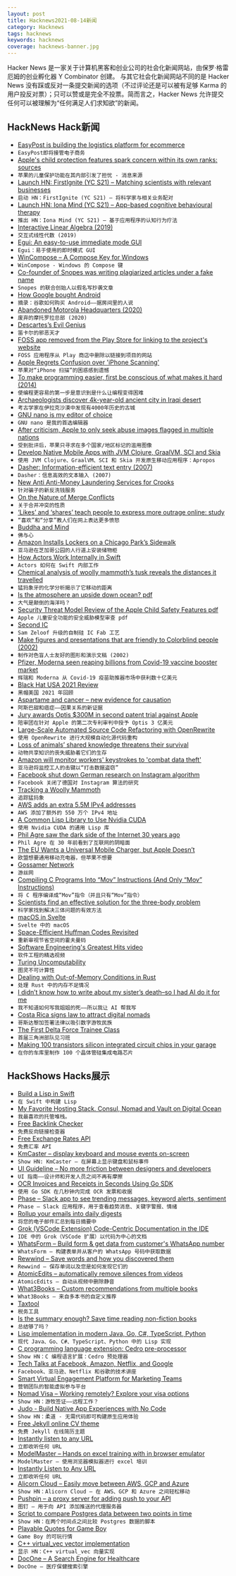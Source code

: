 ```yaml
---
layout: post
title: Hacknews2021-08-14新闻
category: Hacknews
tags: hacknews
keywords: hacknews
coverage: hacknews-banner.jpg
---
```


Hacker News 是一家关于计算机黑客和创业公司的社会化新闻网站，由保罗·格雷厄姆的创业孵化器 Y Combinator 创建。
与其它社会化新闻网站不同的是 Hacker News 没有踩或反对一条提交新闻的选项（不过评论还是可以被有足够 Karma 的用户投反对票）；只可以赞或是完全不投票。简而言之，Hacker News 允许提交任何可以被理解为“任何满足人们求知欲”的新闻。

## HackNews Hack新闻


- [EasyPost is building the logistics platform for ecommerce](https://www.easypost.com/careers)
- `EasyPost即将接管电子商务`
- [Apple's child protection features spark concern within its own ranks: sources](https://www.reuters.com/technology/exclusive-apples-child-protection-features-spark-concern-within-its-own-ranks-2021-08-12/)
- `苹果的儿童保护功能在其内部引发了担忧 - 消息来源`
- [Launch HN: FirstIgnite (YC S21) – Matching scientists with relevant businesses](item?id=28168813)
- `启动 HN：FirstIgnite (YC S21) – 将科学家与相关业务配对`
- [Launch HN: Iona Mind (YC S21) – App-based cognitive behavioural therapy](item?id=28168336)
- `推出 HN：Iona Mind (YC S21) – 基于应用程序的认知行为疗法`
- [Interactive Linear Algebra (2019)](http://textbooks.math.gatech.edu/ila/index.html)
- `交互式线性代数 (2019)`
- [Egui: An easy-to-use immediate mode GUI](https://github.com/emilk/egui)
- `Egui：易于使用的即时模式 GUI`
- [WinCompose – A Compose Key for Windows](https://github.com/samhocevar/wincompose)
- `WinCompose - Windows 的 Compose 键`
- [Co-founder of Snopes was writing plagiarized articles under a fake name](https://www.buzzfeednews.com/article/deansterlingjones/snopes-cofounder-plagiarism-mikkelson)
- `Snopes 的联合创始人以假名写抄袭文章`
- [How Google bought Android](https://arstechnica.com/information-technology/2021/08/excerpt-the-history-of-android-as-written-by-a-longtime-android-developer/)
- `摘录：谷歌如何购买 Android——据房间里的人说`
- [Abandoned Motorola Headquarters (2020)](https://www.abandonedspaces.com/industry/motorola.html)
- `废弃的摩托罗拉总部 (2020)`
- [Descartes’s Evil Genius](https://lareviewofbooks.org/article/descartess-evil-genius/)
- `笛卡尔的邪恶天才`
- [FOSS app removed from the Play Store for linking to the project's website](https://github.com/language-transfer/lt-app/pull/44)
- `FOSS 应用程序从 Play 商店中删除以链接到项目的网站`
- [Apple Regrets Confusion over 'iPhone Scanning'](https://www.bbc.com/news/technology-58206543)
- `苹果对“iPhone 扫描”的困惑感到遗憾`
- [To make programming easier, first be conscious of what makes it hard (2014)](http://lighttable.com/2014/05/16/pain-we-forgot/)
- `使编程更容易的第一步是意识到是什么让编程变得困难`
- [Archaeologists discover 4k-year-old ancient city in Iraqi desert](https://www.theartnewspaper.com/news/archaeologists-discover-4-000-year-old-ancient-city-in-iraqi-desert)
- `考古学家在伊拉克沙漠中发现有4000年历史的古城`
- [GNU nano is my editor of choice](https://ariadne.space/2021/08/13/gnu-nano-is-my-editor-of-choice/)
- `GNU nano 是我的首选编辑器`
- [After criticism, Apple to only seek abuse images flagged in multiple nations](https://mobile.reuters.com/article/idUSKBN2FE21K)
- `受到批评后，苹果只寻求在多个国家/地区标记的滥用图像`
- [Develop Native Mobile Apps with JVM Clojure, GraalVM, SCI and Skia](item?id=28168065)
- `使用 JVM Clojure、GraalVM、SCI 和 Skia 开发原生移动应用程序：Apropos`
- [Dasher: Information-efficient text entry (2007)](https://www.youtube.com/watch?v=wpOxbesRNBc)
- `Dasher：信息高效的文本输入 (2007)`
- [New Anti Anti-Money Laundering Services for Crooks](https://krebsonsecurity.com/2021/08/new-anti-anti-money-laundering-services-for-crooks/)
- `针对骗子的新反洗钱服务`
- [On the Nature of Merge Conflicts](https://neverworkintheory.org/2021/08/12/on-the-nature-of-merge-conflicts.html)
- `关于合并冲突的性质`
- [‘Likes’ and ‘shares’ teach people to express more outrage online: study](https://news.yale.edu/2021/08/13/likes-and-shares-teach-people-express-more-outrage-online)
- `“喜欢”和“分享”教人们在网上表达更多愤怒`
- [Buddha and Mind](https://www.neh.gov/article/buddha-and-mind)
- `佛与心`
- [Amazon Installs Lockers on a Chicago Park’s Sidewalk](https://blockclubchicago.org/2021/08/13/amazon-installs-huge-lockers-on-a-chicago-parks-sidewalk-confusing-and-frustrating-neighbors/)
- `亚马逊在芝加哥公园的人行道上安装储物柜`
- [How Actors Work Internally in Swift](https://swiftrocks.com/how-actors-work-internally-in-swift)
- `Actors 如何在 Swift 内部工作`
- [Chemical analysis of woolly mammoth’s tusk reveals the distances it travelled](https://www.nature.com/articles/d41586-021-02206-1)
- `猛犸象牙的化学分析揭示了它移动的距离`
- [Is the atmosphere an upside down ocean? pdf](https://empslocal.ex.ac.uk/people/staff/gv219/talks/trop-therm13.pdf)
- `大气是颠倒的海洋吗？ `
- [Security Threat Model Review of the Apple Child Safety Features pdf](https://www.apple.com/child-safety/pdf/Security_Threat_Model_Review_of_Apple_Child_Safety_Features.pdf)
- `Apple 儿童安全功能的安全威胁模型审查 pdf`
- [Second IC](http://sam.zeloof.xyz/second-ic/)
- `Sam Zeloof 升级的自制硅 IC Fab 工艺`
- [Make figures and presentations that are friendly to Colorblind people (2002)](https://jfly.uni-koeln.de/color/)
- `制作对色盲人士友好的图形和演示文稿 (2002)`
- [Pfizer, Moderna seen reaping billions from Covid-19 vaccine booster market](https://www.reuters.com/business/healthcare-pharmaceuticals/pfizer-moderna-seen-reaping-billions-covid-19-vaccine-booster-market-2021-08-13/)
- `辉瑞和 Moderna 从 Covid-19 疫苗助推器市场中获利数十亿美元`
- [Black Hat USA 2021 Review](https://l3ouu4n9.github.io/post/learningnotes/2021-08-13-black-hat-usa-2021-english/)
- `黑帽美国 2021 年回顾`
- [Aspartame and cancer – new evidence for causation](https://www.ncbi.nlm.nih.gov/pmc/articles/PMC8042911/)
- `阿斯巴甜和癌症——因果关系的新证据`
- [Jury awards Optis $300M in second patent trial against Apple](https://www.reuters.com/technology/jury-awards-optis-300-million-second-patent-trial-against-apple-2021-08-13/)
- `陪审团在针对 Apple 的第二次专利审判中授予 Optis 3 亿美元`
- [Large-Scale Automated Source Code Refactoring with OpenRewrite](https://docs.openrewrite.org/)
- `使用 OpenRewrite 进行大规模自动化源代码重构`
- [Loss of animals’ shared knowledge threatens their survival](https://www.theguardian.com/environment/2021/aug/13/culture-shock-how-loss-of-animals-shared-knowledge-threatens-their-survival)
- `动物共享知识的丧失威胁着它们的生存`
- [Amazon will monitor workers' keystrokes to 'combat data theft'](https://www.inputmag.com/tech/amazon-will-monitor-workers-keystrokes-to-combat-data-theft-privacy-spying-surveillance)
- `亚马逊将监控工人的击键以“打击数据盗窃”`
- [Facebook shut down German research on Instagram algorithm](https://www.theverge.com/2021/8/13/22623354/facebook-instagram-algorithm-watch-research-legal-threat)
- `Facebook 关闭了德国对 Instagram 算法的研究`
- [Tracking a Woolly Mammoth](https://www.biostat.washington.edu/news/stories/tracking-woolly-mammoth)
- `追踪猛犸象`
- [AWS adds an extra 5.5M IPv4 addresses](https://github.com/seligman/aws-ip-ranges)
- `AWS 添加了额外的 550 万个 IPv4 地址`
- [A Common Lisp Library to Use Nvidia CUDA](https://github.com/takagi/cl-cuda)
- `使用 Nvidia CUDA 的通用 Lisp 库`
- [Phil Agre saw the dark side of the Internet 30 years ago](https://www.washingtonpost.com/technology/2021/08/12/philip-agre-ai-disappeared/)
- `Phil Agre 在 30 年前看到了互联网的阴暗面`
- [The EU Wants a Universal Mobile Charger, but Apple Doesn’t](https://www.howtogeek.com/748444/the-eu-wants-a-universal-mobile-charger-but-apple-doesnt/)
- `欧盟想要通用移动充电器，但苹果不想要`
- [Gossamer Network](https://gossamernetwork.com/)
- `游丝网`
- [Compiling C Programs Into “Mov” Instructions (And Only “Mov” Instructions)](https://github.com/xoreaxeaxeax/movfuscator)
- `将 C 程序编译成“Mov”指令（并且只有“Mov”指令）`
- [Scientists find an effective solution for the three-body problem](http://phys.technion.ac.il/en/about/research-bits/on-chaos-drunks-and-a-solution-to-the-chaotic-three-body-problem-the-research-of-yonadav-barry-ginat-and-hagai-perets)
- `科学家找到解决三体问题的有效方法`
- [macOS in Svelte](https://macos.vercel.app/)
- `Svelte 中的 macOS`
- [Space-Efficient Huffman Codes Revisited](https://arxiv.org/abs/2108.05495)
- `重新审视节省空间的霍夫曼码`
- [Software Engineering's Greatest Hits video](https://www.youtube.com/watch?v=HrVtA-ue-x0)
- `软件工程的精选视频`
- [Turing Uncomputability](https://www.privatdozent.co/p/turing-uncomputability?r=1u7fu&utm_campaign=post&utm_medium=web&utm_source=hackernews)
- `图灵不可计算性`
- [Dealing with Out-of-Memory Conditions in Rust](https://www.crowdstrike.com/blog/dealing-with-out-of-memory-conditions-in-rust/)
- `处理 Rust 中的内存不足情况`
- [I didn’t know how to write about my sister’s death–so I had AI do it for me](https://believermag.com/ghosts/)
- `我不知道如何写我姐姐的死——所以我让 AI 帮我写`
- [Costa Rica signs law to attract digital nomads](https://ticotimes.net/2021/08/11/costa-rica-signs-law-to-attract-digital-nomads)
- `哥斯达黎加签署法律以吸引数字游牧民族`
- [The First Delta Force Trainee Class](https://historyofyesterday.com/the-first-delta-force-trainee-class-fc46a131fea2)
- `首届三角洲部队见习班`
- [Making 100 transistors silicon integrated circuit chips in your garage](https://www.youtube.com/watch?v=IS5ycm7VfXg)
- `在你的车库里制作 100 个晶体管硅集成电路芯片`


## HackShows Hacks展示

- [ Build a Lisp in Swift](https://github.com/codr7/swifties-repl)
- `在 Swift 中构建 Lisp`
- [ My Favorite Hosting Stack. Consul, Nomad and Vault on Digital Ocean](https://github.com/fmeringdal/do-hashicorp-cluster)
- `我最喜欢的托管堆栈。`
- [ Free Backlink Checker](https://postbag.co/tools/backlink-checker/)
- `免费反向链接检查器`
- [ Free Exchange Rates API](https://github.com/Formicka/exchangerate.host)
- `免费汇率 API`
- [ KmCaster – display keyboard and mouse events on-screen](https://github.com/DaveJarvis/kmcaster)
- `Show HN: KmCaster – 在屏幕上显示键盘和鼠标事件`
- [ UI Guideline – No more friction between designers and developers](https://www.uiguideline.com)
- `UI 指南——设计师和开发人员之间不再有摩擦`
- [ OCR Invoices and Receipts in Seconds Using Go SDK](item?id=28144439)
- `使用 Go SDK 在几秒钟内完成 OCR 发票和收据`
- [ Phase – Slack app to see trending messages, keyword alerts, sentiment](https://phasecrm.com/)
- `Phase – Slack 应用程序，用于查看趋势消息、关键字警报、情绪`
- [ Rollup your emails into daily digests](https://leavemealone.app/rollups/)
- `将您的电子邮件汇总到每日摘要中`
- [ Grok (VSCode Extension) Code-Centric Documentation in the IDE](https://www.trygrok.com/)
- `IDE 中的 Grok（VSCode 扩展）以代码为中心的文档`
- [ WhatsForm – Build form & get data from customer's WhatsApp number](https://whatsform.com)
- `WhatsForm – 构建表单并从客户的 WhatsApp 号码中获取数据`
- [ Rewwind – Save words and how you discovered them](https://rewwind.co)
- `Rewwind – 保存单词以及您是如何发现它们的`
- [ AtomicEdits – automatically remove silences from videos](https://github.com/SuboptimalEng/AtomicEdits)
- `AtomicEdits – 自动从视频中删除静音`
- [ What3Books – Custom recommendations from multiple books](https://what3books.com/)
- `What3Books – 来自多本书的自定义推荐`
- [ Taxtool](https://github.com/TimDaub/taxtool)
- `税务工具`
- [ Is the summary enough? Save time reading non-fiction books](https://is-the-summary-enough.herokuapp.com/)
- `总结够了吗？`
- [ Lisp implementation in modern Java, Go, C#, TypeScript, Python](https://github.com/eatonphil/lisp-rosetta-stone)
- `现代 Java、Go、C#、TypeScript、Python 中的 Lisp 实现`
- [ C programming language extension: Cedro pre-processor](https://sentido-labs.com/en/library/cedro/202106171400/)
- `Show HN：C 编程语言扩展：Cedro 预处理器`
- [ Tech Talks at Facebook, Amazon, Netflix, and Google](item?id=28165578)
- `Facebook、亚马逊、Netflix 和谷歌的技术讲座`
- [ Smart Virtual Engagement Platform for Marketing Teams](https://www.goevex.com)
- `营销团队的智能虚拟参与平台`
- [ Nomad Visa – Working remotely? Explore your visa options](https://nomadvisa.io/)
- `Show HN：游牧签证——远程工作？`
- [ Judo - Build Native App Experiences with No Code](https://www.judo.app/)
- `Show HN：柔道 - 无需代码即可构建原生应用体验`
- [ Free Jekyll online CV theme](https://github.com/Stavrospanakakis/jekyll-cv)
- `免费 Jekyll 在线简历主题`
- [ Instantly listen to any URL](https://per.quest/)
- `立即收听任何 URL`
- [ ModelMaster – Hands on excel training with in browser emulator](https://modelmaster.io/lessons?filters=General%20Excel)
- `ModelMaster – 使用浏览器模拟器进行 excel 培训`
- [ Instantly Listen to Any URL](https://per.quest)
- `立即收听任何 URL`
- [ Alicorn Cloud – Easily move between AWS, GCP and Azure](https://alicorncloud.io/)
- `Show HN：Alicorn Cloud – 在 AWS、GCP 和 Azure 之间轻松移动`
- [ Pushpin – a proxy server for adding push to your API](https://github.com/fanout/pushpin)
- `图钉 – 用于向 API 添加推送的代理服务器`
- [ Script to compare Postgres data between two points in time](item?id=28175845)
- `Show HN：在两个时间点之间比较 Postgres 数据的脚本`
- [ Playable Quotes for Game Boy](https://tenmile.quote.games/)
- `Game Boy 的可玩行情`
- [ C++ virtual_vec vector implementation](https://github.com/keur/virtual_vec)
- `显示 HN：C++ virtual_vec 向量实现`
- [ DocOne – A Search Engine for Healthcare](item?id=28177885)
- `DocOne – 医疗保健搜索引擎`

